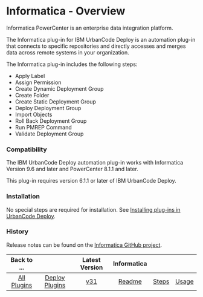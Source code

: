 
# Informatica - Overview

Informatica PowerCenter is an enterprise data integration platform.

The Informatica plug-in for IBM UrbanCode Deploy is an automation plug-in that connects to specific repositories and directly accesses and merges data across remote systems in your organization.

The Informatica plug-in includes the following steps:

* Apply Label
* Assign Permission
* Create Dynamic Deployment Group
* Create Folder
* Create Static Deployment Group
* Deploy Deployment Group
* Import Objects
* Roll Back Deployment Group
* Run PMREP Command
* Validate Deployment Group

### Compatibility

The IBM UrbanCode Deploy automation plug-in works with Informatica Version 9.6 and later and PowerCenter 8.1.1 and later.

This plug-in requires version 6.1.1 or later of IBM UrbanCode Deploy.

### Installation

No special steps are required for installation. See [Installing plug-ins in UrbanCode Deploy](https://community.ibm.com/community/user/wasdevops/blogs/laurel-dickson-bull1/2022/06/13/install-plugins "Installing plug-ins in UrbanCode Deploy").

### History

Release notes can be found on the [Informatica GitHub project](https://github.com/IBM-UrbanCode/Informatica-UCD).



|Back to ...||Latest Version|Informatica |||
| :---: | :---: | :---: | :---: | :---: | :---: |
|[All Plugins](../../index.md)|[Deploy Plugins](../README.md)|[v31](https://github.com/UrbanCode/Informatica-UCD/releases/download/31/Informatica-UCD-v31.ad2156b.zip)|[Readme](README.md)|[Steps](steps.md)|[Usage](usage.md)|
